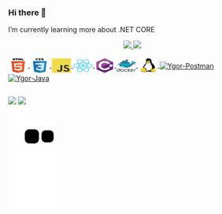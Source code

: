 ### Hi there 👋 


I’m currently learning more about .NET CORE

<div align="center">
  <a href="https://github.com/ygoraphael">
  <img height="180em" src="https://github-readme-stats.vercel.app/api?username=ygoraphael&show_icons=true&theme=dark&include_all_commits=true&count_private=true"/>
  <img height="180em" src="https://github-readme-stats.vercel.app/api/top-langs/?username=ygoraphael&layout=compact&langs_count=7&theme=dark"/>
</div>
<div style="display: inline_block"><br>
  <img align="center" alt="Ygor-React" height="30" width="40" src="https://raw.githubusercontent.com/devicons/devicon/master/icons/html5/html5-original-wordmark.svg">
  <img align="center" alt="Ygor-React" height="30" width="40" src="https://raw.githubusercontent.com/devicons/devicon/master/icons/css3/css3-original-wordmark.svg">
  <img align="center" alt="Ygor-React" height="30" width="40" src="https://raw.githubusercontent.com/devicons/devicon/master/icons/javascript/javascript-original.svg">
  <img align="center" alt="Ygor-React" height="30" width="40" src="https://raw.githubusercontent.com/devicons/devicon/master/icons/react/react-original.svg">
  <img align="center" alt="Ygor-Csharp" height="30" width="40" src="https://raw.githubusercontent.com/devicons/devicon/master/icons/csharp/csharp-original.svg">
  <img align="center" alt="Ygor-Docker" height="30" width="40" src="https://raw.githubusercontent.com/devicons/devicon/master/icons/docker/docker-original-wordmark.svg">
  <img align="center" alt="Ygor-Linux" height="30" width="40" src="https://raw.githubusercontent.com/devicons/devicon/master/icons/linux/linux-original.svg">
  <img align="center" alt="Ygor-Postman" height="30" width="40" src="https://www.vectorlogo.zone/logos/getpostman/getpostman-icon.svg">
  <img align="center" alt="Ygor-Java" height="30" width="40" src="https://user-images.githubusercontent.com/32282846/134224445-75792dc4-2e2d-400c-8f13-fad557b0e8f7.png">
</div>
  
  ##
 
<div> 
  <a href = "mailto:ygoraphael@gmail.com"><img src="https://img.shields.io/badge/-Gmail-%23333?style=for-the-badge&logo=gmail&logoColor=white" target="_blank"></a>
  <a href="https://www.linkedin.com/in/ygor-raphael-400a6387" target="_blank"><img src="https://img.shields.io/badge/-LinkedIn-%230077B5?style=for-the-badge&logo=linkedin&logoColor=white" target="_blank"></a> 
 
  ![Snake animation](https://github.com/ygoraphael/ygoraphael/blob/output/github-contribution-grid-snake.svg)
 
</div>
